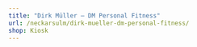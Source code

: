 ```yaml
---
title: "Dirk Müller – DM Personal Fitness"
url: /neckarsulm/dirk-mueller-dm-personal-fitness/
shop: Kiosk
---
```

